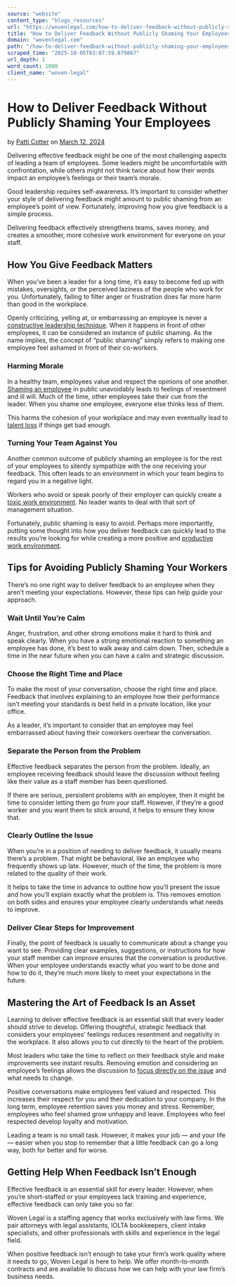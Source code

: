 ```yaml
---
source: "website"
content_type: "blogs_resources"
url: "https://wovenlegal.com/how-to-deliver-feedback-without-publicly-shaming-your-employees/"
title: "How to Deliver Feedback Without Publicly Shaming Your Employees"
domain: "wovenlegal.com"
path: "/how-to-deliver-feedback-without-publicly-shaming-your-employees/"
scraped_time: "2025-10-05T03:07:59.079867"
url_depth: 1
word_count: 1080
client_name: "woven-legal"
---
```


# How to Deliver Feedback Without Publicly Shaming Your Employees

by [Patti Cotter](https://wovenlegal.com/author/patti-cotter/)
on [March 12, 2024](https://wovenlegal.com/2024/03/12/)

Delivering effective feedback might be one of the most challenging aspects of leading a team of employees. Some leaders might be uncomfortable with confrontation, while others might not think twice about how their words impact an employee’s feelings or their team’s morale.

Good leadership requires self-awareness. It’s important to consider whether your style of delivering feedback might amount to public shaming from an employee’s point of view. Fortunately, improving how you give feedback is a simple process.

Delivering feedback effectively strengthens teams, saves money, and creates a smoother, more cohesive work environment for everyone on your staff.

## How You Give Feedback Matters

When you’ve been a leader for a long time, it’s easy to become fed up with mistakes, oversights, or the perceived laziness of the people who work for you. Unfortunately, failing to filter anger or frustration does far more harm than good in the workplace.

Openly criticizing, yelling at, or embarrassing an employee is never a [constructive leadership technique](https://wovenlegal.com/7-ways-ego-can-hurt-your-law-firms-business/). When it happens in front of other employees, it can be considered an instance of public shaming. As the name implies, the concept of “public shaming” simply refers to making one employee feel ashamed in front of their co-workers.

### Harming Morale

In a healthy team, employees value and respect the opinions of one another. [Shaming an employee](https://www.ncbi.nlm.nih.gov/pmc/articles/PMC9464096/) in public unavoidably leads to feelings of resentment and ill will. Much of the time, other employees take their cue from the leader. When you shame one employee, everyone else thinks less of them.

This harms the cohesion of your workplace and may even eventually lead to [talent loss](https://www.lhh.com/lu/en/our-insights/impact-of-leadership-on-talent-retention/) if things get bad enough.

### Turning Your Team Against You

Another common outcome of publicly shaming an employee is for the rest of your employees to silently sympathize with the one receiving your feedback. This often leads to an environment in which your team begins to regard you in a negative light.

Workers who avoid or speak poorly of their employer can quickly create a [toxic work environment](https://wovenlegal.com/10-signs-that-a-law-firm-has-a-toxic-culture/). No leader wants to deal with that sort of management situation.

Fortunately, public shaming is easy to avoid. Perhaps more importantly, putting some thought into how you deliver feedback can quickly lead to the results you’re looking for while creating a more positive and [productive work environment](https://wovenlegal.com/8-top-tools-for-lawyers/).

## Tips for Avoiding Publicly Shaming Your Workers

There’s no one right way to deliver feedback to an employee when they aren’t meeting your expectations. However, these tips can help guide your approach.

### Wait Until You’re Calm

Anger, frustration, and other strong emotions make it hard to think and speak clearly. When you have a strong emotional reaction to something an employee has done, it’s best to walk away and calm down. Then, schedule a time in the near future when you can have a calm and strategic discussion.

### Choose the Right Time and Place

To make the most of your conversation, choose the right time and place. Feedback that involves explaining to an employee how their performance isn’t meeting your standards is best held in a private location, like your office.

As a leader, it’s important to consider that an employee may feel embarrassed about having their coworkers overhear the conversation.

### Separate the Person from the Problem

Effective feedback separates the person from the problem. Ideally, an employee receiving feedback should leave the discussion without feeling like their value as a staff member has been questioned.

If there are serious, persistent problems with an employee, then it might be time to consider letting them go from your staff. However, if they’re a good worker and you want them to stick around, it helps to ensure they know that.

### Clearly Outline the Issue

When you’re in a position of needing to deliver feedback, it usually means there’s a problem. That might be behavioral, like an employee who frequently shows up late. However, much of the time, the problem is more related to the quality of their work.

It helps to take the time in advance to outline how you’ll present the issue and how you’ll explain exactly what the problem is. This removes emotion on both sides and ensures your employee clearly understands what needs to improve.

### Deliver Clear Steps for Improvement

Finally, the point of feedback is usually to communicate about a change you want to see. Providing clear examples, suggestions, or instructions for how your staff member can improve ensures that the conversation is productive. When your employee understands exactly what you want to be done and how to do it, they’re much more likely to meet your expectations in the future.

## Mastering the Art of Feedback Is an Asset

Learning to deliver effective feedback is an essential skill that every leader should strive to develop. Offering thoughtful, strategic feedback that considers your employees’ feelings reduces resentment and negativity in the workplace. It also allows you to cut directly to the heart of the problem.

Most leaders who take the time to reflect on their feedback style and make improvements see instant results. Removing emotion and considering an employee’s feelings allows the discussion to [focus directly on the issue](https://wovenlegal.com/5-behaviors-of-a-soft-hearted-leader/) and what needs to change.

Positive conversations make employees feel valued and respected. This increases their respect for you and their dedication to your company. In the long term, employee retention saves you money and stress. Remember, employees who feel shamed grow unhappy and leave. Employees who feel respected develop loyalty and motivation.

Leading a team is no small task. However, it makes your job — and your life — easier when you stop to remember that a little feedback can go a long way, both for better and for worse.

## Getting Help When Feedback Isn’t Enough

Effective feedback is an essential skill for every leader. However, when you’re short-staffed or your employees lack training and experience, effective feedback can only take you so far.

Woven Legal is a staffing agency that works exclusively with law firms. We pair attorneys with legal assistants, IOLTA bookkeepers, client intake specialists, and other professionals with skills and experience in the legal field.

When positive feedback isn’t enough to take your firm’s work quality where it needs to go, Woven Legal is here to help. We offer month-to-month contracts and are available to discuss how we can help with your law firm’s business needs.